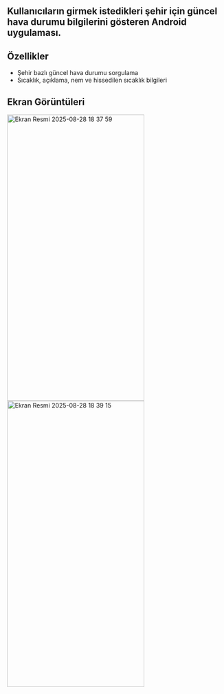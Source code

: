 Kullanıcıların girmek istedikleri şehir için güncel hava durumu bilgilerini gösteren Android uygulaması.
----------

## Özellikler

- Şehir bazlı güncel hava durumu sorgulama  
- Sıcaklık, açıklama, nem ve hissedilen sıcaklık bilgileri

## Ekran Görüntüleri 


<img width="319" height="665" alt="Ekran Resmi 2025-08-28 18 37 59" src="https://github.com/user-attachments/assets/c9b6b4c8-e499-4631-81c0-346fdc4b9237" />
<img width="319" height="665" alt="Ekran Resmi 2025-08-28 18 39 15" src="https://github.com/user-attachments/assets/ef42c2d7-bb71-45bd-8473-d670b9f24584" />

